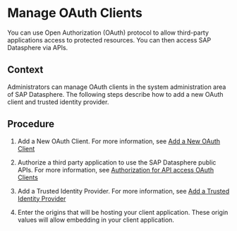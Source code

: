 <!-- loio3f92b46fe0314e8ba60720e409c219fc -->

# Manage OAuth Clients

You can use Open Authorization \(OAuth\) protocol to allow third-party applications access to protected resources. You can then access SAP Datasphere via APIs.



## Context

Administrators can manage OAuth clients in the system administration area of SAP Datasphere. The following steps describe how to add a new OAuth client and trusted identity provider.



<a name="loio3f92b46fe0314e8ba60720e409c219fc__steps_wv1_dm5_bpb"/>

## Procedure

1.  Add a New OAuth Client. For more information, see [Add a New OAuth Client](add-a-new-oauth-client-ffb0b24.md)

2.  Authorize a third party application to use the SAP Datasphere public APIs. For more information, see [Authorization for API access OAuth Clients](authorization-for-api-access-oauth-clients-74dc627.md)

3.  Add a Trusted Identity Provider. For more information, see [Add a Trusted Identity Provider](add-a-trusted-identity-provider-ea0688a.md)

4.  Enter the origins that will be hosting your client application. These origin values will allow embedding in your client application.


